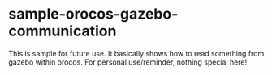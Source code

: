 # sample-orocos-gazebo-communication
This is sample for future use. It basically shows how to read something from gazebo within orocos. For personal use/reminder, nothing special here!